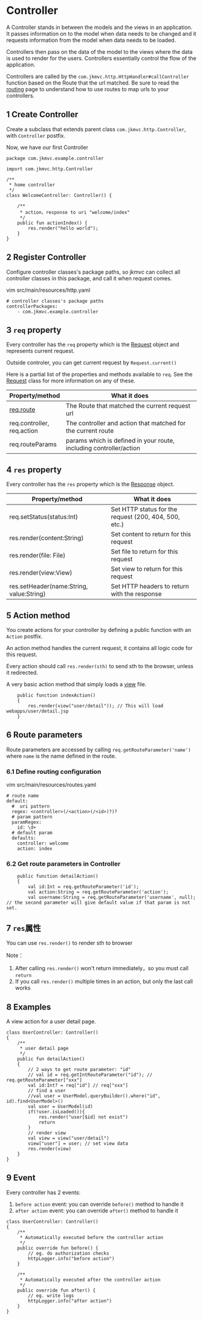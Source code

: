 # Controller

A Controller stands in between the models and the views in an application. It passes information on to the model when data needs to be changed and it requests information from the model when data needs to be loaded.

Controllers then pass on the data of the model to the views where the data is used to render for the users.  Controllers essentially control the flow of the application.

Controllers are called by the `com.jkmvc.http.HttpHandler#callController` function based on the Route that the url matched.  Be sure to read the [routing](routing) page to understand how to use routes to map urls to your controllers.

## 1 Create Controller

Create a subclass that extends parent class `com.jkmvc.http.Controller`, with `Controller` postfix.

Now, we have our first Controller

```
package com.jkmvc.example.controller

import com.jkmvc.http.Controller

/**
 * home controller
 */
class WelcomeController: Controller() {

    /**
     * action，response to uri "welcome/index"
     */
    public fun actionIndex() {
        res.render("hello world");
    }
}
```

## 2 Register Controller

Configure controller classes's package paths, so jkmvc can collect all controller classes in this package, and call it when request comes.

vim src/main/resources/http.yaml

```
# controller classes's package paths
controllerPackages:
    - com.jkmvc.example.controller
```

## 3 `req` property

Every controller has the `req` property which is the [Request](request) object and represents current request. 

Outside controler, you can get current request by `Request.current()`

Here is a partial list of the properties and methods available to `req`. See the [Request](request) class for more information on any of these.

Property/method | What it does
--- | ---
[req.route](route) | The Route that matched the current request url
req.controller, <br /> req.action | The controller and action that matched for the current route
req.routeParams | params which is defined in your route, including controller/action

## 4 `res` property

Every controller has the `res` property which is the [Response](response) object. 

Property/method | What it does
--- | ---
req.setStatus(status:Int)|Set HTTP status for the request (200, 404, 500, etc.)
res.render(content:String) | Set content to return for this request
res.render(file: File) | Set file to return for this request
res.render(view:View) | Set view to return for this request
res.setHeader(name:String, value:String) | Set HTTP headers to return with the response


## 5 Action method

You create actions for your controller by defining a public function with an `Action` postfix.

An action method handles the current request, it contains all logic code for this request. 

Every action should call `res.render(sth)` to send sth to the browser, unless it redirected.

A very basic action method that simply loads a [view](view) file.

```
	public function indexAction()
	{
		res.render(view("user/detail")); // This will load webapps/user/detail.jsp
	}
```

## 6 Route parameters

Route parameters are accessed by calling `req.getRouteParameter('name')` where `name` is the name defined in the route.

### 6.1 Define routing configuration

vim src/main/resources/routes.yaml

```
# route name
default:
  #  uri pattern
  regex: <controller>(/<action>(/<id>)?)?
  # param pattern
  paramRegex:
    id: \d+
  # default param
  defaults:
    controller: welcome
    action: index
```

### 6.2 Get route parameters in Controller

```
	public function detailAction()
	{
		val id:Int = req.getRouteParameter('id');
		val action:String = req.getRouteParameter('action');
		val username:String = req.getRouteParameter('username', null); // the second parameter will give default value if that param is not set.
```

## 7 `res`属性

You can use `res.render()` to render sth to browser

Note：

1. After calling `res.render()` won't return immediately，so you must call `return`
2. If you call `res.render()` multiple times in an action, but only the last call works

## 8 Examples

A view action for a user detail page.

```
class UserController: Controller()
{
    /**
     * user detail page
     */
    public fun detailAction()
    {
        // 2 ways to get route parameter: "id"
        // val id = req.getIntRouteParameter("id"); // req.getRouteParameter["xxx"]
        val id:Int? = req["id"] // req["xxx"]
        // find a user
        //val user = UserModel.queryBuilder().where("id", id).find<UserModel>()
        val user = UserModel(id)
        if(!user.isLoaded()){
            res.render("user[$id] not exist")
            return
        }
        // render view
        val view = view("user/detail")
        view["user"] = user; // set view data
        res.render(view)
    }
}
```

## 9 Event

Every controller has 2 events:

1. `before action` event: you can override `before()` method to handle it
2. `after action` event: you can override `after()` method to handle it

```
class UserController: Controller()
{
    /**
     * Automatically executed before the controller action
     */
    public override fun before() {
        // eg. do authorization checks
        httpLogger.info("before action")
    }

    /**
     * Automatically executed after the controller action
     */
    public override fun after() {
        // eg. write logs
        httpLogger.info("after action")
    }
}
```